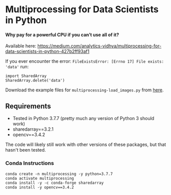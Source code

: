 # Multiprocessing for Data Scientists in Python
#### Why pay for a powerful CPU if you can’t use all of it?

Available here: https://medium.com/analytics-vidhya/multiprocessing-for-data-scientists-in-python-427b2ff93af1

If you ever encounter the error: `FileExistsError: [Errno 17] File exists: 'data'` run:
```
import SharedArray
SharedArray.delete('data')
```

Download the example files for `multiprocessing-load_images.py` from [here](https://www.kaggle.com/c/understanding_cloud_organization/data).

## Requirements
* Tested in Python 3.7.7 (pretty much any version of Python 3 should work)
* sharedarray==3.2.1
* opencv==3.4.2

The code will likely still work with other versions of these packages, but that hasn't been tested.

### Conda Instructions
```
conda create -n multiprocessing -y python=3.7.7
conda activate multiprocessing
conda install -y -c conda-forge sharedarray
conda install -y opencv==3.4.2
```
